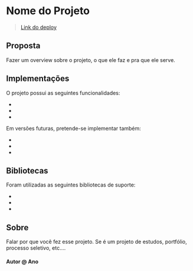 
# Nome do Projeto

> [Link do deploy]()

## Proposta

Fazer um overview sobre o projeto, o que ele faz e pra que ele serve.

## Implementações

O projeto possui as seguintes funcionalidades:

- 
-
-

Em versões futuras, pretende-se implementar também:

-
-
-

## Bibliotecas

Foram utilizadas as seguintes bibliotecas de suporte:

- 
- 
- 

## Sobre 

Falar por que você fez esse projeto. Se é um projeto de estudos, portfólio, processo seletivo, etc....


#### Autor @ Ano
